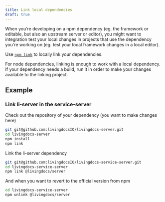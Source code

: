```yaml
---
title: Link local dependencies
draft: true
---
```


When you’re developing on a npm dependency (eg. the framework or editable, but also an upstream server or editor),
you might want to integration test your local changes in projects that use the dependency you're working on (eg. test your local framework changes in a local editor).

Use [`npm link`](https://docs.npmjs.com/cli/link) to locally link your dependencies.

For node dependencies, linking is enough to work with a local dependency. If your dependency needs a build, run it in order to make your changes available to the linking project.

## Example

### Link li-server in the service-server

Check out the repository of your dependency (you want to make changes here)
```sh
git git@github.com:livingdocsIO/livingdocs-server.git
cd livingdocs-server
npm install
npm link
```

Link the li-server dependency
```sh
git git@github.com:livingdocsIO/livingdocs-service-server.git
cd livingdocs-service-server
npm link @livingdocs/server
```

And when you want to revert to the official version from npm

```sh
cd livingdocs-service-server
npm unlink @livingdocs/server
```
